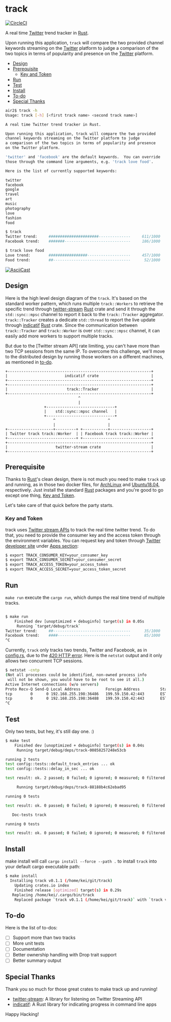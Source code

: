 # track

[![CircleCI]](https://circleci.com/gh/keithnoguchi/workflows/track)

A real time [Twitter] trend tracker in [Rust].

Upon running this application, `track` will compare the two provided
channel keywords streaming on the [Twitter] platform to judge
a comparison of the two topics in terms of popularity and presence
on the [Twitter] platform.

- [Design](#design)
- [Prerequisite](#prerequisite)
  - [Key and Token](#key-and-token)
- [Run](#run)
- [Test](#test)
- [Install](#install)
- [To-do](#to-do)
- [Special Thanks](#special-thanks)

```sh
air2$ track -h
Usage: track [-h] [<first track name> <second track name>]

A real time Twitter trend tracker in Rust.

Upon running this application, track will compare the two provided
channel keywords streaming on the Twitter platform to judge
a comparison of the two topics in terms of popularity and presence
on the Twitter platform.

'twitter' and 'facebook' are the default keywords.  You can override
those through the command line arguments, e.g. 'track love food'.

Here is the list of currently supported keywords:

twitter
facebook
google
travel
art
music
photography
love
fashion
food
```
```sh
$ track
Twitter trend:     ######################--------------     611/1000    [00:00:10]
Facebook trend:    #######-----------------------------     186/1000    [00:00:11]
```
```sh
$ track love food
Love trend:        #################-------------------     457/1000    [00:00:12]
Food trend:        ##----------------------------------      52/1000    [00:00:12]
```

[![AsciiCast]](https://asciinema.org/a/276420)

[Twitter]: https://twitter.com
[Rust]: https://www.rust-lang.org
[CircleCI]: https://circleci.com/gh/keithnoguchi/track.svg?style=svg
[AsciiCast]: https://asciinema.org/a/276420.svg

## Design

Here is the high level design diagram of the `track`.  It's based
on the standard worker pattern, which runs multiple `track::Workers`
to retrieve the specific trend through [twitter-stream] [Rust]
crate and send it through the `std::sync::mpsc` channel to report
it back to the `track::Tracker` aggregator.  `track::Tracker`
creates a dedicate `std::thread` to report the live update through
[indicatif] [Rust] crate.  Since the communication between
`track::Tracker` and `track::Worker` is over `std::sync::mpsc` channel,
it can easily add more workers to support multiple tracks.

But due to the [Twitter stream API] rate limiting, you can't have
more than two TCP sessions from the same IP.  To overcome this
challenge, we'll move to the distributed design by running those
workers on a different machines, as mentioned in [to-do](#to-do).

```
+---------------------------------------------------------------+
|                         indicatif crate                       |
+---------------------------------------------------------------+
+---------------------------------------------------------------+
|                          track::Tracker                       |
+---------------------------------------------------------------+
                                ^
                                |
                 +------------------------------+
                 |    std::sync::mpsc channel   |
                 +------------------------------+
                     ^                       ^
                     |                       |
+--------------------+---------+ +-----------+------------------+
| Twitter track track::Worker  | | Facebook track track::Worker |
+------------------------------+ +------------------------------+
+---------------------------------------------------------------+
|                     twitter-stream crate                      |
+---------------------------------------------------------------+
```

## Prerequisite

Thanks to [Rust]'s clean design, there is not much you need to make `track`
up and running, as in those two docker files, for [ArchLinux] and
[Ubuntu18.04], respectively.  Just install the standard [Rust] packages and
you're good to go except one thing, [Key and Token](#key-and-token).

Let's take care of that quick before the party starts.

[ArchLinux]: Dockerfile.arch64
[Ubuntu18.04]: Dockerfile.ubuntu64

### Key and Token

track uses [Twitter stream APIs] to track the real time twitter trend.
To do that, you need to provide the consumer key and the access token
through the environment variables.  You can request key and token
through [Twitter developer site] under [Apps section]:


```sh
$ export TRACK_CONSUMER_KEY=your_consumer_key
$ export TRACK_CONSUMER_SECRET=your_consumer_secret
$ export TRACK_ACCESS_TOKEN=your_access_token
$ export TRACK_ACCESS_SECRET=your_access_token_secret
```

[Twitter stream APIs]: https://developer.twitter.com/en/docs/tweets/filter-realtime/api-reference/post-statuses-filter
[Twitter developer site]: https://developer.twitter.com/
[Apps section]: https://developer.twitter.com/en/apps

## Run

`make run` execute the `cargo run`, which dumps the real time trend of multiple tracks.

```sh

$ make run
    Finished dev [unoptimized + debuginfo] target(s) in 0.05s
     Running `target/debug/track`
Twitter trend:     ##----------------------------------      35/1000    [00:00:19]
Facebook trend:    ####--------------------------------      85/1000    [00:00:19]
^C
```

Currently, `track` only tracks two trends, Twitter and Facebook, as in [config.rs],
due to the [420 HTTP error].  Here is the `netstat` output and it only allows
two concurrent TCP sessions.

```sh
$ netstat -cntp
(Not all processes could be identified, non-owned process info
 will not be shown, you would have to be root to see it all.)
Active Internet connections (w/o servers)
Proto Recv-Q Send-Q Local Address           Foreign Address         State       PID/Program name
tcp        0      0 192.168.255.198:36486   199.59.150.42:443       ESTABLISHED 6962/target/debug/t
tcp        0      0 192.168.255.198:36488   199.59.150.42:443       ESTABLISHED 6962/target/debug/t
^C
```

[config.rs]: src/config.rs
[420 HTTP error]: https://developer.twitter.com/en/docs/basics/response-codes

## Test

Only two tests, but hey, it's still day one. :)

```sh
$ make test
    Finished dev [unoptimized + debuginfo] target(s) in 0.04s
     Running target/debug/deps/track-00858257248e53cb

running 2 tests
test config::tests::default_track_entries ... ok
test config::tests::delay_in_sec ... ok

test result: ok. 2 passed; 0 failed; 0 ignored; 0 measured; 0 filtered out

     Running target/debug/deps/track-88188b4c62ebad95

running 0 tests

test result: ok. 0 passed; 0 failed; 0 ignored; 0 measured; 0 filtered out

   Doc-tests track

running 0 tests

test result: ok. 0 passed; 0 failed; 0 ignored; 0 measured; 0 filtered out
```

## Install

make install will call `cargo install --force --path .` to install `track`
into your default cargo executable path:

```sh
$ make install
  Installing track v0.1.1 (/home/kei/git/track)
    Updating crates.io index
    Finished release [optimized] target(s) in 0.29s
   Replacing /home/kei/.cargo/bin/track
    Replaced package `track v0.1.1 (/home/kei/git/track)` with `track v0.1.1 (/home/kei/git/track)` (executable `track`)
```

## To-do

Here is the list of to-dos:

- [ ] Support more than two tracks
- [ ] More unit tests
- [ ] Documentation
- [ ] Better ownership handling with Drop trait support
- [ ] Better summary output

## Special Thanks

Thank you so much for those great crates to make track up and running!

- [twitter-stream]: A library for listening on Twitter Streaming API
- [indicatif]: A Rust library for indicating progress in command line apps

[twitter-stream]: https://docs.rs/crate/twitter-stream/0.8.0
[indicatif]: https://crates.io/crates/indicatif

Happy Hacking!
